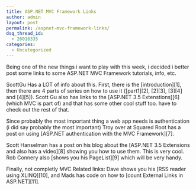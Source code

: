 ```yaml
---
title: ASP.NET MVC Framework Links
author: admin
layout: post
permalink: /aspnet-mvc-framework-links/
dsq_thread_id:
  - 26016335
categories:
  - Uncategorized
---
```

<p mce_keep="true">Being one of the new things i want to play with this week, i decided i better post some links to some ASP.NET MVC Framework tutorials, info, etc. </p> <p mce_keep="true">ScottGu Has a LOT of info about this. First, there is the [introduction][1], then there are 4 parts of series on how to use it ([part1][2], [2][3], [3][4] and [4][5]). Scott Gu also has links to the [ASP.NET 3.5 Extenstions][6] (which MVC is part of) and that has some other cool stuff too. have to check out the rest of that.</p> <p mce_keep="true">Since probably the most important thing a web app needs is authentication (i did say probably the most important) Troy over at Squared Root has a post on using [ASP.NET authentication with the MVC Framework][7]. </p> <p mce_keep="true">Scott Hanselman has a post on his blog about the [ASP.NET 3.5 Extensions and also has a video][8] showing you how to use them. This is very cool. Rob Connery also [shows you his PageList<T>][9] which will be very handy.</p> <p mce_keep="true">Finally, not completly MVC Related links: Dave shows you his [RSS reader using XLINQ][10], and Mads has code on how to [count External Links in ASP.NET][11].</p>

 [1]: http://weblogs.asp.net/scottgu/archive/2007/10/14/asp-net-mvc-framework.aspx
 [2]: http://weblogs.asp.net/scottgu/archive/2007/11/13/asp-net-mvc-framework-part-1.aspx
 [3]: http://weblogs.asp.net/scottgu/archive/2007/12/03/asp-net-mvc-framework-part-2-url-routing.aspx
 [4]: http://weblogs.asp.net/scottgu/archive/2007/12/06/asp-net-mvc-framework-part-3-passing-viewdata-from-controllers-to-views.aspx
 [5]: http://weblogs.asp.net/scottgu/archive/2007/12/09/asp-net-mvc-framework-part-4-handling-form-edit-and-post-scenarios.aspx
 [6]: http://weblogs.asp.net/scottgu/archive/2007/12/09/asp-net-3-5-extensions-ctp-preview-released.aspx
 [7]: http://www.squaredroot.com/post/2007/12/ASPNet-MVC-Membership-Basics.aspx
 [8]: http://www.hanselman.com/blog/ASPNET35ExtensionsPlusMVCHowToScreencast.aspx
 [9]: http://blog.wekeroad.com/2007/12/10/aspnet-mvc-pagedlistt/
 [10]: http://geebs.proessent.com/post/Create-a-RSS-Reader-in-NET-35-using-XLINQ.aspx
 [11]: http://blog.madskristensen.dk/post/Count-clicks-on-external-links-in-ASPNET.aspx